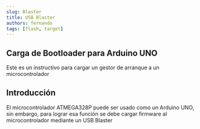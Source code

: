 ```yaml
---
slug: Blaster
title: USB Blaster
authors: fernando
tags: [flash, target]
---
```


## Carga de Bootloader para Arduino UNO

Este es un instructivo para cargar un gestor de arranque a un microcontrolador

## Introducción

El microcontrolador ATMEGA328P puede ser usado como un Arduino UNO, sin embargo, para lograr esa función se debe cargar firmware al microcontrolador mediante un USB Blaster

